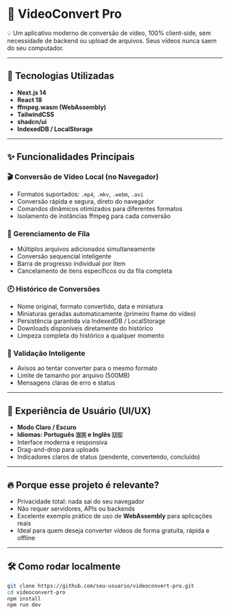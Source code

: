 # 🎥 VideoConvert Pro

💡 Um aplicativo moderno de conversão de vídeo, 100% client-side, sem necessidade de backend ou upload de arquivos. Seus vídeos nunca saem do seu computador.

---

## 🚀 Tecnologias Utilizadas
- **Next.js 14**
- **React 18**
- **ffmpeg.wasm (WebAssembly)**
- **TailwindCSS**
- **shadcn/ui**
- **IndexedDB / LocalStorage**

---

## ✨ Funcionalidades Principais

### 🎬 Conversão de Vídeo Local (no Navegador)
- Formatos suportados: `.mp4`, `.mkv`, `.webm`, `.avi`
- Conversão rápida e segura, direto do navegador
- Comandos dinâmicos otimizados para diferentes formatos
- Isolamento de instâncias ffmpeg para cada conversão

### 📂 Gerenciamento de Fila
- Múltiplos arquivos adicionados simultaneamente
- Conversão sequencial inteligente
- Barra de progresso individual por item
- Cancelamento de itens específicos ou da fila completa

### 🕘 Histórico de Conversões
- Nome original, formato convertido, data e miniatura
- Miniaturas geradas automaticamente (primeiro frame do vídeo)
- Persistência garantida via IndexedDB / LocalStorage
- Downloads disponíveis diretamente do histórico
- Limpeza completa do histórico a qualquer momento

### 🛑 Validação Inteligente
- Avisos ao tentar converter para o mesmo formato
- Limite de tamanho por arquivo (500MB)
- Mensagens claras de erro e status

---

## 🌙 Experiência de Usuário (UI/UX)
- **Modo Claro / Escuro**
- **Idiomas: Português 🇧🇷 e Inglês 🇺🇸**
- Interface moderna e responsiva
- Drag-and-drop para uploads
- Indicadores claros de status (pendente, convertendo, concluído)

---

## 🔥 Porque esse projeto é relevante?
- Privacidade total: nada sai do seu navegador
- Não requer servidores, APIs ou backends
- Excelente exemplo prático de uso de **WebAssembly** para aplicações reais
- Ideal para quem deseja converter vídeos de forma gratuita, rápida e offline

---

## 🛠️ Como rodar localmente
```bash
git clone https://github.com/seu-usuario/videoconvert-pro.git
cd videoconvert-pro
npm install
npm run dev
